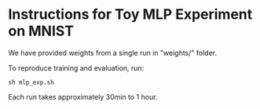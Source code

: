 # Instructions for Toy MLP Experiment on MNIST

We have provided weights from a single run in "weights/" folder.

To reproduce training and evaluation, run:
```
sh mlp_exp.sh
```

Each run takes approximately 30min to 1 hour.